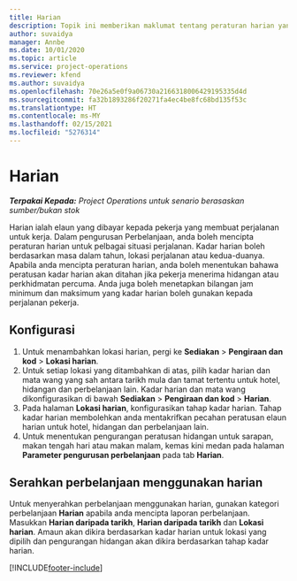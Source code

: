 ```yaml
---
title: Harian
description: Topik ini memberikan maklumat tentang peraturan harian yang digunakan dalam pengurusan Perbelanjaan.
author: suvaidya
manager: Annbe
ms.date: 10/01/2020
ms.topic: article
ms.service: project-operations
ms.reviewer: kfend
ms.author: suvaidya
ms.openlocfilehash: 70e26a5e0f9a06730a2166318006429195335d4d
ms.sourcegitcommit: fa32b1893286f20271fa4ec4be8fc68bd135f53c
ms.translationtype: HT
ms.contentlocale: ms-MY
ms.lasthandoff: 02/15/2021
ms.locfileid: "5276314"
---
```

# <a name="per-diems"></a>Harian

_**Terpakai Kepada:** Project Operations untuk senario berasaskan sumber/bukan stok_


Harian ialah elaun yang dibayar kepada pekerja yang membuat perjalanan untuk kerja. Dalam pengurusan Perbelanjaan, anda boleh mencipta peraturan harian untuk pelbagai situasi perjalanan. Kadar harian boleh berdasarkan masa dalam tahun, lokasi perjalanan atau kedua-duanya. Apabila anda mencipta peraturan harian, anda boleh menentukan bahawa peratusan kadar harian akan ditahan jika pekerja menerima hidangan atau perkhidmatan percuma. Anda juga boleh menetapkan bilangan jam minimum dan maksimum yang kadar harian boleh gunakan kepada perjalanan pekerja.

## <a name="configuration"></a>Konfigurasi 

1. Untuk menambahkan lokasi harian, pergi ke **Sediakan** > **Pengiraan dan kod** > **Lokasi harian**.
2. Untuk setiap lokasi yang ditambahkan di atas, pilih kadar harian dan mata wang yang sah antara tarikh mula dan tamat tertentu untuk hotel, hidangan dan perbelanjaan lain. Kadar harian dan mata wang dikonfigurasikan di bawah **Sediakan** > **Pengiraan dan kod** > **Harian**.
3. Pada halaman **Lokasi harian**, konfigurasikan tahap kadar harian. Tahap kadar harian membolehkan anda mentakrifkan pecahan peratusan elaun harian untuk hotel, hidangan dan perbelanjaan lain. 
4. Untuk menentukan pengurangan peratusan hidangan untuk sarapan, makan tengah hari atau makan malam, kemas kini medan pada halaman **Parameter pengurusan perbelanjaan** pada tab **Harian**. 
    
## <a name="submit-expenses-using-per-diem"></a>Serahkan perbelanjaan menggunakan harian
Untuk menyerahkan perbelanjaan menggunakan harian, gunakan kategori perbelanjaan **Harian** apabila anda mencipta laporan perbelanjaan. Masukkan **Harian daripada tarikh**, **Harian daripada tarikh** dan **Lokasi harian**. Amaun akan dikira berdasarkan kadar harian untuk lokasi yang dipilih dan pengurangan hidangan akan dikira berdasarkan tahap kadar harian.


[!INCLUDE[footer-include](../includes/footer-banner.md)]